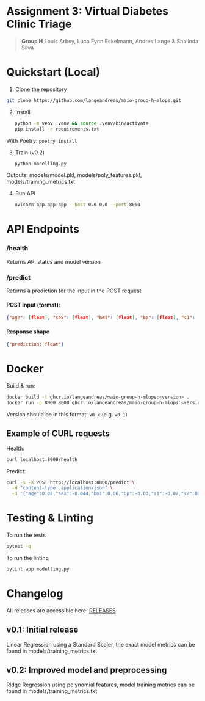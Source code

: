 # Assignment 3: **Virtual Diabetes Clinic Triage**
> **Group H** Louis Arbey, Luca Fynn Eckelmann, Andres Lange & Shalinda Silva

# Quickstart (Local)

1. Clone the repository

```bash
git clone https://github.com/langeandreas/maio-group-h-mlops.git
```

2. Install
```bash
   python -m venv .venv && source .venv/bin/activate
   pip install -r requirements.txt
```

With Poetry: ```poetry install```

3. Train (v0.2)
```bash
   python modelling.py
```
Outputs: models/model.pkl, models/poly_features.pkl, models/training_metrics.txt

4. Run API
```bash
   uvicorn app.app:app --host 0.0.0.0 --port 8000
```

# API Endpoints
### /health
Returns API status and model version

### /predict
Returns a prediction for the input in the POST request

#### POST Input (format):
```json
{"age": [float], "sex": [float], "bmi": [float], "bp": [float], "s1": [float], "s2": [float], "s3": [float], "s4": [float], "s5": [float], "s6": [float]}
```

#### Response shape
```json
{"prediction: float"}
```

# Docker
Build & run:
```bash
docker build -t ghcr.io/langeandreas/maio-group-h-mlops:<version> .
docker run -p 8000:8000 ghcr.io/langeandreas/maio-group-h-mlops:<version>
```
Version should be in this format: ```v0.x``` (e.g. ```v0.1```)

## Example of CURL requests
Health:
```bash
curl localhost:8000/health
```
Predict:
```bash
curl -s -X POST http://localhost:8000/predict \
  -H "content-type: application/json" \
  -d '{"age":0.02,"sex":-0.044,"bmi":0.06,"bp":-0.03,"s1":-0.02,"s2":0.03,"s3":-0.02,"s4":0.02,"s5":0.02,"s6":-0.001}'
```

# Testing & Linting
To run the tests
```bash
pytest -q
```
To run the linting
```bash
pylint app modelling.py
```

# Changelog
All releases are accessible here: [RELEASES](https://github.com/langeandreas/maio-group-h-mlops/releases)

## v0.1: Initial release
Linear Regression using a Standard Scaler, the exact model metrics can be found in models/training_metrics.txt


## v0.2: Improved model and preprocessing
Ridge Regression using polynomial features, model training metrics can be found in models/training_metrics.txt
